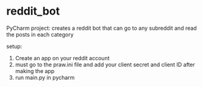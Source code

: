 # reddit_bot
PyCharm project:
  creates a reddit bot that can go to any subreddit and read the posts in each category
  
setup:
 1. Create an app on your reddit account
 2. must go to the praw.ini file and add your client secret and client ID after making the app
 3. run main.py in pycharm
 
